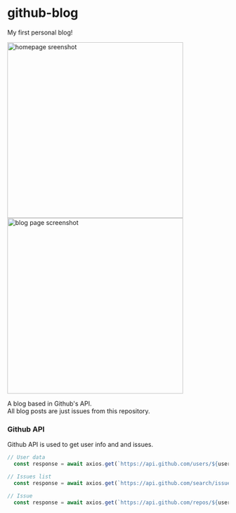 # github-blog
My first personal blog!

<div style="display:flex align-items:center">
  <img height="400" alt="homepage sreenshot" src="https://user-images.githubusercontent.com/62719629/228383432-7c6adc9b-24a9-4ac8-b8aa-c27fcf9007d7.png">
  <img height="400" alt="blog page screenshot" src="https://user-images.githubusercontent.com/62719629/228383373-019ef0c5-35a1-4b58-9681-f3ec1d393902.png">
</div>


A blog based in Github's API.<br/>
All blog posts are just issues from this repository.

### Github API
Github API is used to get user info and and issues.

```javascript
// User data
  const response = await axios.get(`https://api.github.com/users/${username}`)
```


```javascript
// Issues list
  const response = await axios.get(`https://api.github.com/search/issues?q=${query}repo:${username}/${repo}`)
```

```javascript
// Issue
  const response = await axios.get(`https://api.github.com/repos/${username}/${repo}/issues/${slug}`)
```
